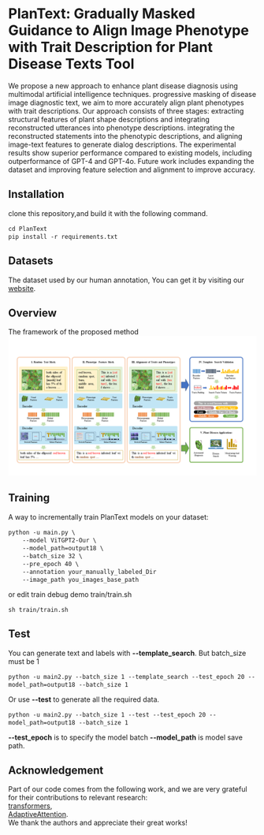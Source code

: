 # PlanText: Gradually Masked Guidance to Align Image Phenotype with Trait Description for Plant Disease Texts Tool

We propose a new approach to enhance plant disease diagnosis using multimodal artificial intelligence techniques.
progressive masking of disease image diagnostic text, we aim to more accurately align plant phenotypes with trait
descriptions.
Our approach consists of three stages: extracting structural features of plant shape descriptions and integrating
reconstructed utterances into phenotype descriptions.
integrating the reconstructed statements into the phenotypic descriptions, and aligning image-text features to generate
dialog descriptions. The experimental results show superior performance compared to existing models, including
outperformance of GPT-4 and GPT-4o. Future work includes expanding the dataset and improving feature selection and
alignment to improve accuracy.

## Installation

clone this repository,and build it with the following command.

```shell
cd PlanText
pip install -r requirements.txt
```

## Datasets

The dataset used by our human annotation, You can get it by visiting our [website](https://plantext.samlab.cn/about.html).

## Overview

The framework of the proposed method
![](images/figure3.png)

## Training

A way to incrementally train PlanText models on your dataset:

```
python -u main.py \
    --model ViTGPT2-Our \
    --model_path=output18 \
    --batch_size 32 \
    --pre_epoch 40 \
    --annotation your_manually_labeled_Dir
    --image_path you_images_base_path
```
or edit train debug demo train/train.sh
```shell
sh train/train.sh
```

## Test

You can generate text and labels with **--template_search**. But batch_size must be 1
```
python -u main2.py --batch_size 1 --template_search --test_epoch 20 --model_path=output18 --batch_size 1
```
Or use **--test** to generate all the required data.
```
python -u main2.py --batch_size 1 --test --test_epoch 20 --model_path=output18 --batch_size 1
```
**--test_epoch** is to specify the model batch
**--model_path** is model save path.



## Acknowledgement

Part of our code comes from the following work, and we are very grateful for their contributions to relevant research:  
[transformers](https://github.com/huggingface/transformers),  
[AdaptiveAttention](https://github.com/jiasenlu/AdaptiveAttention).  
We thank the authors and appreciate their great works!
